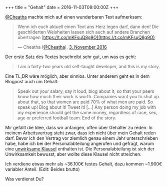 +++
title = "Gehalt"
date = 2016-11-03T09:00:00Z
+++

[@Cheatha](https://twitter.com/Cheatha) machte mich auf einen wunderbaren Text aufmerksam:

> Wenn ich euch aktuell einen Text ans Herz legen darf, dann den! Die geschilderten Weisheiten lassen sich auch auf andere Branchen übertragen [https://t.co/mKFsuQ8g9O](https://t.co/mKFsuQ8g9O)
>
> — Cheatha ([@Cheatha](https://twitter.com/Cheatha/)), <a href="">[3. November 2016](https://twitter.com/Cheatha/status/794083590732677120)

Der erste Satz des Textes beschreibt sehr gut, um was es geht:

> I am a forty-two years old self-taught developer, and this is my story.

Eine TL;DR wäre möglich, aber sinnlos. Unter anderem geht es in dem Blogpost auch um Gehalt:

>  Speak out your salary, say it loud, blog about it, so that your peers know how much their work is worth. Companies want you to shut up about that, so that women are paid 70% of what men are paid. So speak up! Blog about it! Tweet it! [...] Any person doing my job with my experience should get the same money, regardless of race, sex, age or preferred football team. End of the story.

Mir gefällt die Idee, dass wir anfangen, offen über Gehälter zu reden. In meinem Arbeitsvertrag steht zwar, dass ich nicht über mein Gehalt reden darf. Bevor ich den Vertrag vor ziemlich genau einem Jahr unterschrieben habe, habe ich bei der Personalabteilung angerufen und gefragt, warum eine [unwirksame Klausel](https://openjur.de/u/342735.html) enthalten ist. Die Personalabteilung ist sich der Unwirksamkeit bewusst, aber wollte diese Klausel nicht streichen. 

Ich verdiene etwas mehr als ~36.100€ festes Gehalt, dazu kommen ~1.900€ variabler Anteil. (Edit: Beides brutto)

Was verdienst Du?
